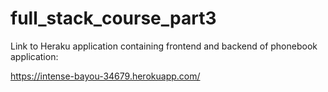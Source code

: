 # full_stack_course_part3

Link to Heraku application containing frontend and backend of phonebook application:

https://intense-bayou-34679.herokuapp.com/